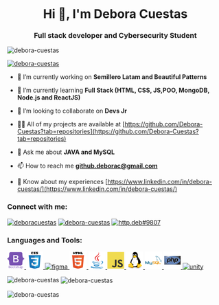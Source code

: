 <h1 align="center">Hi 👋, I'm Debora Cuestas</h1>
<h3 align="center">Full stack developer and Cybersecurity Student</h3>

<p align="left"> <img src="https://komarev.com/ghpvc/?username=debora-cuestas&label=Profile%20views&color=0e75b6&style=flat" alt="debora-cuestas" /> </p>

<p align="left"> <a href="https://github.com/ryo-ma/github-profile-trophy"><img src="https://github-profile-trophy.vercel.app/?username=debora-cuestas" alt="debora-cuestas" /></a> </p>

- 🔭 I’m currently working on **Semillero Latam and Beautiful Patterns**

- 🌱 I’m currently learning **Full Stack (HTML, CSS, JS,POO, MongoDB, Node.js and ReactJS)**

- 👯 I’m looking to collaborate on **Devs Jr**

- 👨‍💻 All of my projects are available at [https://github.com/Debora-Cuestas?tab=repositories](https://github.com/Debora-Cuestas?tab=repositories)

- 💬 Ask me about **JAVA and MySQL**

- 📫 How to reach me **github.deborac@gmail.com**

- 📄 Know about my experiences [https://www.linkedin.com/in/debora-cuestas/](https://www.linkedin.com/in/debora-cuestas/)

<h3 align="left">Connect with me:</h3>
<p align="left">
<a href="https://dev.to/deboracuestas" target="blank"><img align="center" src="https://raw.githubusercontent.com/rahuldkjain/github-profile-readme-generator/master/src/images/icons/Social/devto.svg" alt="deboracuestas" height="30" width="40" /></a>
<a href="https://linkedin.com/in/debora-cuestas" target="blank"><img align="center" src="https://raw.githubusercontent.com/rahuldkjain/github-profile-readme-generator/master/src/images/icons/Social/linked-in-alt.svg" alt="debora-cuestas" height="30" width="40" /></a>
<a href="https://discord.gg/http.deb#9807" target="blank"><img align="center" src="https://raw.githubusercontent.com/rahuldkjain/github-profile-readme-generator/master/src/images/icons/Social/discord.svg" alt="http.deb#9807" height="30" width="40" /></a>
</p>

<h3 align="left">Languages and Tools:</h3>
<p align="left"> <a href="https://getbootstrap.com" target="_blank" rel="noreferrer"> <img src="https://raw.githubusercontent.com/devicons/devicon/master/icons/bootstrap/bootstrap-plain-wordmark.svg" alt="bootstrap" width="40" height="40"/> </a> <a href="https://www.w3schools.com/css/" target="_blank" rel="noreferrer"> <img src="https://raw.githubusercontent.com/devicons/devicon/master/icons/css3/css3-original-wordmark.svg" alt="css3" width="40" height="40"/> </a> <a href="https://www.figma.com/" target="_blank" rel="noreferrer"> <img src="https://www.vectorlogo.zone/logos/figma/figma-icon.svg" alt="figma" width="40" height="40"/> </a> <a href="https://www.w3.org/html/" target="_blank" rel="noreferrer"> <img src="https://raw.githubusercontent.com/devicons/devicon/master/icons/html5/html5-original-wordmark.svg" alt="html5" width="40" height="40"/> </a> <a href="https://www.java.com" target="_blank" rel="noreferrer"> <img src="https://raw.githubusercontent.com/devicons/devicon/master/icons/java/java-original.svg" alt="java" width="40" height="40"/> </a> <a href="https://developer.mozilla.org/en-US/docs/Web/JavaScript" target="_blank" rel="noreferrer"> <img src="https://raw.githubusercontent.com/devicons/devicon/master/icons/javascript/javascript-original.svg" alt="javascript" width="40" height="40"/> </a> <a href="https://www.linux.org/" target="_blank" rel="noreferrer"> <img src="https://raw.githubusercontent.com/devicons/devicon/master/icons/linux/linux-original.svg" alt="linux" width="40" height="40"/> </a> <a href="https://www.mysql.com/" target="_blank" rel="noreferrer"> <img src="https://raw.githubusercontent.com/devicons/devicon/master/icons/mysql/mysql-original-wordmark.svg" alt="mysql" width="40" height="40"/> </a> <a href="https://www.php.net" target="_blank" rel="noreferrer"> <img src="https://raw.githubusercontent.com/devicons/devicon/master/icons/php/php-original.svg" alt="php" width="40" height="40"/> </a> <a href="https://unity.com/" target="_blank" rel="noreferrer"> <img src="https://www.vectorlogo.zone/logos/unity3d/unity3d-icon.svg" alt="unity" width="40" height="40"/> </a> </p>

<p><img align="left" src="https://github-readme-stats.vercel.app/api/top-langs?username=debora-cuestas&show_icons=true&locale=en&layout=compact" alt="debora-cuestas" /></p>

<p>&nbsp;<img align="center" src="https://github-readme-stats.vercel.app/api?username=debora-cuestas&show_icons=true&locale=en" alt="debora-cuestas" /></p>

<p><img align="center" src="https://github-readme-streak-stats.herokuapp.com/?user=debora-cuestas&" alt="debora-cuestas" /></p>


